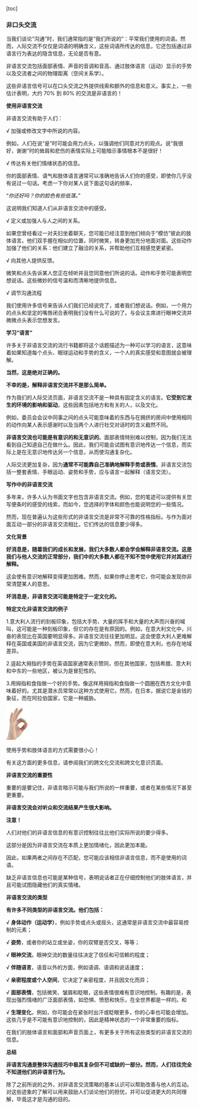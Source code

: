 [toc]



### 非口头交流

当我们谈论“沟通”时，我们通常指的是“我们所说的”：平常我们使用的词语。然而，人际交流不仅仅是词语的明确含义，这些词语所传达的信息，它还包括通过非语言行为表达的隐含信息，无论是否有意。

非语言交流包括面部表情、声音的音调和音高、通过肢体语言（运动）显示的手势以及交流者之间的物理距离（空间关系学）。

这些非语言信号可以在口头交流之外提供线索和额外的信息和意义。事实上，一些估计表明，大约 70% 到 80% 的交流是非语言的！

**使用非语言交流**

非语言交流有助于人们：

√ 加强或修改文字中所说的内容。

例如，人们在说“是”时可能会用力点头，以强调他们同意对方的观点。说“我很好，谢谢”时的耸肩和悲伤的表情实际上可能暗示事情根本不是很好！

√ 传达有关他们情绪状态的信息。

你的面部表情、语气和肢体语言通常可以准确地告诉人们你的感受，即使你几乎没有说过一句话。考虑一下你对某人说下面这句话的频率，

“*你还好吗？你的脸色有些低落。*”

这说明我们知道人们从非语言交流中的感受。

√ 定义或加强人与人之间的关系。

如果您曾经看过一对夫妇坐着聊天，您可能已经注意到他们倾向于“模仿”彼此的肢体语言。他们双手握在相似的位置，同时微笑，转身更加充分地面对面。这些动作加强了他们的关系：他们建立了融洽的关系，并帮助他们互相感觉更紧密。

√ 向其他人提供反馈。

微笑和点头告诉某人您正在倾听并且您同意他们所说的话。动作和手势可能表明您想说话。这些微妙的信号温和而清晰地提供信息。

√ 调节沟通流程

我们使用许多信号来告诉人们我们已经说完了，或者我们想说话。例如，一个用力的点头和坚定的嘴唇闭合表明我们没有什么可说的了。与会议主席进行眼神交流并微微点头表示您想发言。

 

**学习“语言”**

许多关于非语言交流的流行书籍都将这个话题描述为一种可以学习的语言，这意味着如果知道每个点头、眼球运动和手势的含义，一个人的真实感受和意图就会被理解。

**当然，这是绝对正确的。**

**不幸的是，解释非语言交流并不是那么简单。**

作为我们的人际交流页面，非语言交流不是一种具有固定含义的语言。**它受到它发生的环境的影响和驱动**。这些因素包括地方和有关的人，以及文化。

例如，委员会会议中同事之间的点头可能意味着的东西与在拥挤的房间中使用相同的动作向某人表示感谢时以及当两个人进行社交对话时的含义截然不同。

**非语言交流也可能是有意识的和无意识的**。面部表情特别难以控制，因为我们无法看到自己知道自己在做什么。因此，我们可能会试图有意识地传达一个信息，而实际上是在无意识地传达另一个信息，从而使沟通复杂化。

人际交流更加复杂，因为**通常不可能靠自己准确地解释手势或表情**。非语言交流包括一整套表情、手眼运动、姿势和手势，应与语言一起解释（语言交流）。

 

**写作中的非语言交流**

多年来，许多人认为书面文字也包含非语言交流。例如，您的笔迹可以提供有关您写便条时的感受的线索，而如今，您选择的字体和颜色也能说明您的一些情况。

然而，现在普遍认为这些形式的非语言交流是非常不可靠的性格指标。与作为面对面互动一部分的非语言交流相比，它们传达的信息要少得多。

 

**文化背景**

**好消息是，随着我们的成长和发展，我们大多数人都会学会解释非语言交流。这是我们与他人交流的正常部分，我们中的大多数人都在不知不觉中使用它并对其进行解释。**

这会使有意识地解释变得更加困难。然而，如果你停止思考它，你可能会发现你非常清楚某人的意思。

**坏消息是，非语言交流可能是特定于一定文化的。**

 

**特定文化非语言交流的例子**

1.意大利人流行的刻板印象，包括大手势、大量的挥手和大量的大声而兴奋的喊叫，这可能是一种刻板印象，但它的存在是有原因的。例如，在意大利文化中，兴奋的表现比在英国要明显得多。非语言交流往往更加明显。这会使意大利人更难解释在英国或美国的非语言交流，因为它更微妙。然而，即使在意大利，也存在地域差异。

2.竖起大拇指的手势在英语国家通常表示赞同，但在其他国家，包括希腊、意大利和中东的一些地区，被认为是冒犯性的。

3.用拇指和食指做一个好的手势。像这样用拇指和食指做一个圆圈在西方文化中意味着好的。尤其是潜水员常常以这种方式使用它。然而，在日本，据说它是金钱的象征，而在阿拉伯国家，它是一种威胁。

![img](./jpg1.jpg)
 

使用手势和肢体语言的方式需要很小心！

有关这方面的更多信息，请参阅我们的跨文化交流和跨文化意识页面。

**非语言交流的重要性**

重要的是要记住，非语言暗示可能与我们所说的一样重要，或者在某些情况下甚至更重要。

**非语言交流会对听众和交流结果产生很大影响。**

**注意！**

人们对他们的非语言信息的有意识控制往往比他们实际所说的要少得多。

这部分是因为非语言交流在本质上更加情绪化，因此更加本能。

因此，如果两者之间存在不匹配，您可能应该相信非语言信息，而不是使用的词语。

缺乏非语言信息也可能是某种信号，表明说话者正在仔细控制他们的肢体语言，并且可能试图隐藏他们的真实情绪。


**非语言交流的类型**

**有许多不同类型的非语言交流。他们包括：**

√ **身体动作（运动学）**，例如手势或点头或摇头，这通常是非语言交流中最容易控制的元素；

√ **姿势**，或者你的站立或坐姿，你的双臂是否交叉，等等；

√ **眼神交流**，眼神交流的数量往往决定了信任和可信赖的程度；

√ **伴随语言**，语音以外的方面，例如语调、语调和说话速度；

√ **亲密程度或个人空间**，它决定了亲密程度，并且因文化而异；

√ **面部表情**，包括微笑、皱眉和眨眼，这些表情很难有意识地控制。有趣的是，表现出强烈情绪的广泛面部表情，如恐惧、愤怒和快乐，在全世界都是一样的。和

√ **生理变化**，例如，你可能会在紧张时出汗或眨眼更多，你的心率也可能会增加。这些几乎是不可能有意识地控制的，因此是精神状态的一个非常重要的指标。

 

在我们的肢体语言和面部和声音页面上，有更多关于所有这些类型的非语言交流的信息。



**总结**

**非语言沟通是整体沟通技巧中极其复杂但不可或缺的一部分。然而，人们往往完全不知道他们的非语言行为。**

除了之前所说的之外，对非语言交流策略的基本认识可以帮助改善与他人的互动。对这些迹象的了解可以用来鼓励人们谈论他们的担忧，并可以促进更大的共同理解，毕竟这才是沟通的目的。

 